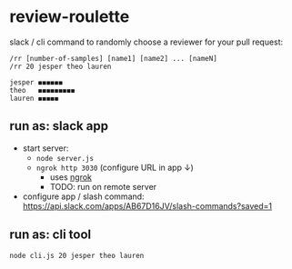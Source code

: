 # review-roulette

slack / cli command to randomly choose a reviewer for your pull request:

`/rr [number-of-samples] [name1] [name2] ... [nameN]`<br>
`/rr 20 jesper theo lauren`

```
jesper ◼︎◼︎◼︎◼︎◼︎◼︎
theo   ◼︎◼︎◼︎◼︎◼︎◼︎◼︎◼︎◼︎
lauren ◼︎◼︎◼︎◼︎◼︎
```


## run as: slack app 
- start server: 
    - `node server.js`
    - `ngrok http 3030` (configure URL in app ↓)
        - uses [ngrok](https://ngrok.com/)
        - TODO: run on remote server
- configure app / slash command: https://api.slack.com/apps/AB67D16JV/slash-commands?saved=1


## run as: cli tool
`node cli.js 20 jesper theo lauren`
